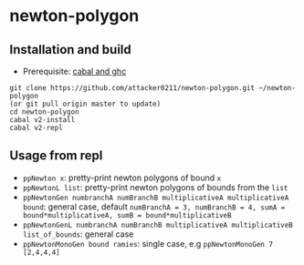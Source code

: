 # newton-polygon

## Installation and build
* Prerequisite: [cabal and ghc](https://www.haskell.org/ghcup/)

```
git clone https://github.com/attacker0211/newton-polygon.git ~/newton-polygon 
(or git pull origin master to update)
cd newton-polygon
cabal v2-install
cabal v2-repl 
```
## Usage from repl
* `ppNewton x`: pretty-print newton polygons of bound `x`
* `ppNewtonL list`: pretty-print newton polygons of bounds from the `list`
* `ppNewtonGen numbranchA numBranchB multiplicativeA multiplicativeA bound`: general case, default `numBranchA = 3, numBranchB = 4, sumA = bound*multiplicativeA, sumB = bound*multiplicativeB`
* `ppNewtonGenL numbranchA numBranchB multiplicativeA multiplicativeB list_of_bounds`: general case
* `ppNewtonMonoGen bound ramies`: single case, e.g `ppNewtonMonoGen 7 [2,4,4,4]`
